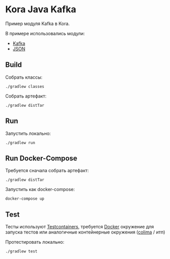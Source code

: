 # Kora Java Kafka

Пример модуля Kafka в Kora.

В примере использовались модули:
- [Kafka](https://kora-projects.github.io/kora-docs/ru/documentation/kafka/)
- [JSON](https://kora-projects.github.io/kora-docs/ru/documentation/json/)

## Build

Собрать классы:

```shell
./gradlew classes
```

Собрать артефакт:

```shell
./gradlew distTar
```

## Run

Запустить локально:
```shell
./gradlew run
```

## Run Docker-Compose

Требуется сначала собрать артефакт:

```shell
./gradlew distTar
```

Запустить как docker-compose:
```shell
docker-compose up
```

## Test

Тесты используют [Testcontainers](https://java.testcontainers.org/), требуется [Docker](https://docs.docker.com/engine/install/) окружение для запуска тестов или аналогичные контейнерные окружения ([colima](https://github.com/abiosoft/colima) / итп)

Протестировать локально:
```shell
./gradlew test
```
